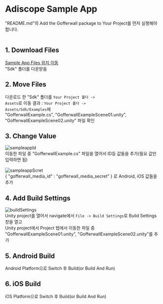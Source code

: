 # Adiscope Sample App
"README.md"의 Add the Gofferwall package to Your Project를 먼저 실행해야 합니다.
<br/><br/>

## 1. Download Files
[Sample App Files 위치 이동](https://github.com/Gofferwall/Gofferwall-Unity-UPM/tree/main/Samples)<br/>
"Sdk" 폴더를 다운받음
<br/>

## 2. Move Files
다운로드 한 "Sdk" 폴더를 <code>Your Project 폴더 -> Assets</code>로 이동
결과 : <code>Your Project 폴더 -> Assets/Sdk/Examples</code>에<br/>
"GofferwallExample.cs", "GofferwallExampleScene01.unity", "GofferwallExampleScene02.unity" 파일 확인
<br/>

## 3. Change Value
![sampleappId](https://github.com/Gofferwall/Gofferwall-Unity-UPM/assets/60415962/6f4288a0-e4c0-45f4-bdc4-ebd351e3f1c3)<br/>
이동한 파일 중 "GofferwallExample.cs" 파일을 열어서 ID등 값들을 추가(필요 값만 입력하면 됨)<br/><br/>
![sampleappScret](https://github.com/Gofferwall/Gofferwall-Unity-UPM/assets/60415962/c3f89a97-1b80-466d-bd23-34dc985adba7)<br/>
{ "gofferwall_media_id" : "gofferwall_media_secret" } 로 Android, iOS 값들을 추가
<br/>

## 4. Add Build Settings
![buildSettings](https://github.com/Gofferwall/Gofferwall-Unity-UPM/assets/60415962/83e9b9f4-0195-4aca-8dd7-c1417369f21d)<br/>
Unity project를 열어서 navigate에서 <code>File -> Build Settings</code>로 Build Settings창을 열고<br/>
Unity project에서 Project 텝에서 이동한 파일 중 "GofferwallExampleScene01.unity", "GofferwallExampleScene02.unity"를 추가
<br/>

## 5. Android Build
Android Platform으로 Switch 후 Build(or Build And Run)
<br/>

## 6. iOS Build
iOS Platform으로 Switch 후 Build(or Build And Run)
<br/>
